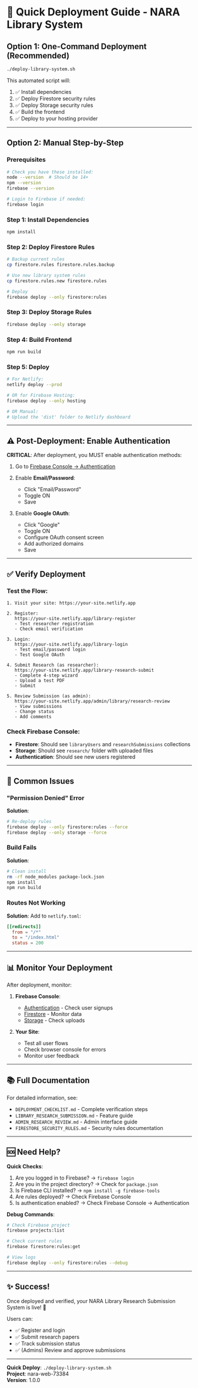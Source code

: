 # 🚀 Quick Deployment Guide - NARA Library System

## Option 1: One-Command Deployment (Recommended)

```bash
./deploy-library-system.sh
```

This automated script will:
1. ✅ Install dependencies
2. ✅ Deploy Firestore security rules
3. ✅ Deploy Storage security rules
4. ✅ Build the frontend
5. ✅ Deploy to your hosting provider

---

## Option 2: Manual Step-by-Step

### Prerequisites
```bash
# Check you have these installed:
node --version  # Should be 14+
npm --version
firebase --version

# Login to Firebase if needed:
firebase login
```

### Step 1: Install Dependencies
```bash
npm install
```

### Step 2: Deploy Firestore Rules
```bash
# Backup current rules
cp firestore.rules firestore.rules.backup

# Use new library system rules
cp firestore.rules.new firestore.rules

# Deploy
firebase deploy --only firestore:rules
```

### Step 3: Deploy Storage Rules
```bash
firebase deploy --only storage
```

### Step 4: Build Frontend
```bash
npm run build
```

### Step 5: Deploy
```bash
# For Netlify:
netlify deploy --prod

# OR for Firebase Hosting:
firebase deploy --only hosting

# OR Manual:
# Upload the 'dist' folder to Netlify dashboard
```

---

## ⚠️ Post-Deployment: Enable Authentication

**CRITICAL**: After deployment, you MUST enable authentication methods:

1. Go to [Firebase Console → Authentication](https://console.firebase.google.com/project/nara-web-73384/authentication/providers)

2. Enable **Email/Password**:
   - Click "Email/Password"
   - Toggle ON
   - Save

3. Enable **Google OAuth**:
   - Click "Google"
   - Toggle ON
   - Configure OAuth consent screen
   - Add authorized domains
   - Save

---

## ✅ Verify Deployment

### Test the Flow:

```
1. Visit your site: https://your-site.netlify.app

2. Register:
   https://your-site.netlify.app/library-register
   - Test researcher registration
   - Check email verification

3. Login:
   https://your-site.netlify.app/library-login
   - Test email/password login
   - Test Google OAuth

4. Submit Research (as researcher):
   https://your-site.netlify.app/library-research-submit
   - Complete 4-step wizard
   - Upload a test PDF
   - Submit

5. Review Submission (as admin):
   https://your-site.netlify.app/admin/library/research-review
   - View submissions
   - Change status
   - Add comments
```

### Check Firebase Console:

- **Firestore**: Should see `libraryUsers` and `researchSubmissions` collections
- **Storage**: Should see `research/` folder with uploaded files
- **Authentication**: Should see new users registered

---

## 🐛 Common Issues

### "Permission Denied" Error

**Solution**:
```bash
# Re-deploy rules
firebase deploy --only firestore:rules --force
firebase deploy --only storage --force
```

### Build Fails

**Solution**:
```bash
# Clean install
rm -rf node_modules package-lock.json
npm install
npm run build
```

### Routes Not Working

**Solution**: Add to `netlify.toml`:
```toml
[[redirects]]
  from = "/*"
  to = "/index.html"
  status = 200
```

---

## 📊 Monitor Your Deployment

After deployment, monitor:

1. **Firebase Console**:
   - [Authentication](https://console.firebase.google.com/project/nara-web-73384/authentication/users) - Check user signups
   - [Firestore](https://console.firebase.google.com/project/nara-web-73384/firestore) - Monitor data
   - [Storage](https://console.firebase.google.com/project/nara-web-73384/storage) - Check uploads

2. **Your Site**:
   - Test all user flows
   - Check browser console for errors
   - Monitor user feedback

---

## 📚 Full Documentation

For detailed information, see:

- `DEPLOYMENT_CHECKLIST.md` - Complete verification steps
- `LIBRARY_RESEARCH_SUBMISSION.md` - Feature guide
- `ADMIN_RESEARCH_REVIEW.md` - Admin interface guide
- `FIRESTORE_SECURITY_RULES.md` - Security rules documentation

---

## 🆘 Need Help?

**Quick Checks**:
1. Are you logged in to Firebase? → `firebase login`
2. Are you in the project directory? → Check for `package.json`
3. Is Firebase CLI installed? → `npm install -g firebase-tools`
4. Are rules deployed? → Check Firebase Console
5. Is authentication enabled? → Check Firebase Console → Authentication

**Debug Commands**:
```bash
# Check Firebase project
firebase projects:list

# Check current rules
firebase firestore:rules:get

# View logs
firebase deploy --only firestore:rules --debug
```

---

## ✨ Success!

Once deployed and verified, your NARA Library Research Submission System is live! 🎉

Users can:
- ✅ Register and login
- ✅ Submit research papers
- ✅ Track submission status
- ✅ (Admins) Review and approve submissions

---

**Quick Deploy**: `./deploy-library-system.sh`  
**Project**: nara-web-73384  
**Version**: 1.0.0
